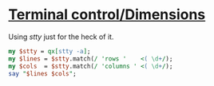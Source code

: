 [1]: http://rosettacode.org/wiki/Terminal_control/Dimensions

# [Terminal control/Dimensions][1]

Using _stty_ just for the heck of it.

```perl
my $stty = qx[stty -a];
my $lines = $stty.match(/ 'rows '    <( \d+/);
my $cols  = $stty.match(/ 'columns ' <( \d+/);
say "$lines $cols";
```